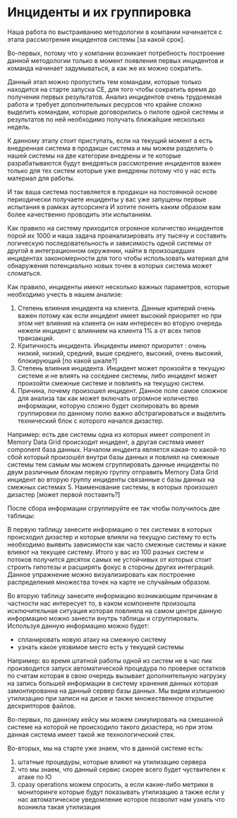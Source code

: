 Инциденты и их группировка
==========================

Наша работа по выстраиванию методологии в компании начинается с этапа рассмотрения инцидентов системы [за какой срок]. 

Во-первых, потому что у компании возникает потребность построение данной методологии только в момент появления первых инцидентов и команда начинает задумываться, а как же их можно сократить.

Данный этап можно пропустить тем командам, которые только находится на старте запуска CE, для того чтобы сократить время до получения первых результатов.
Анализ инцидентов очень трудоемкая работа и требует дополнительных ресурсов что крайне сложно выделить командам, которые договорились о пилоте одной системы и результатов по ней необходимо получать ближайшие несколько недель.

К данному этапу стоит приступать, если на текущий момент а есть внедренная система в продакшн система  и мы можем разделить о нашей системы на две категории внедрены и те которые разрабатываются будут внедряться рассмотрение инцидентов важен только для тех систем которые уже внедрены потому что у нас есть материал для работы.

И так ваша система поставляется в продакшн на постоянной основе периодически получаете инциденты у вас уже запущены первые испытания в рамках аутсорсинга И хотите понять каким образом вам более качественно проводить эти испытаниям.

Как правило на систему приходится огромное количество инцидентов порой их 1000 и наша задача проанализировать эту тысячу и составить логическую последовательность и зависимость одной системы от другой в интеграционном окружении, найти в произошедших инцидентах закономерности для того чтобы использовать материал для обнаружения потенциально новых точек в которых система может сломаться.

Как правило, инциденты имеют несколько важных параметров, которые необходимо учесть в нашем анализе: 

1. Степень влияния инцидента на клиента. Данные критерий очень важен потому как если инцидент имеет высокий приоритет но при этом нет влияния на клиента он нам интересен во вторую очередь нежели инцидент с влиянием на клиента 1% а от всех типов транзакций.
2. Критичность инцидента. Инциденты имеют приоритет : очень низкий, низкий, средний, выше среднего, высокий, очень высокий, блокирующий [по какой шкале?]
3. Степень влияния инцидента. Инцидент может произойти в текущую системе и не влиять на соседнее системы, либо инцидент может произойти смежные системе и повлиять на текущую систем.
4. Причина, почему произошел инцидент. Данное поле самое сложное для анализа так как может включать огромное количество информации, которую сложно будет скопировать во время группировки по данному полю важно абстрагироваться и выделить технический блок с которого начался дизастер. 

Например: есть две системы одна из которых имеет component in Memory Data Grid происходит инцидент, а другая система имеет component база данных. Началом инцдента является какая-то какой-то сбой который произошёл внутри базы данных и повлиял на смежные системы тем самым мы можем сгруппировать данные инциденты по двум различным блокам первую группу отправить Memory Data Grid инцидент во вторую группу инциденты связанные с базы данных на смежных системах
5. Наименование системы, в которых произошел дизастер [может первой поставить?]

После сбора информации сгруппируйте ее так чтобы получилось две таблицы:

В первую таблицу занесите информацию о тех системах в которых происходил дизастер и которые влияли на текущую систему то есть необходимо выявить зависимости как часто смежные системы и какие влияют на текущее систему. Итого у вас из 100 разных систем и потоков получится десяток самых не устойчивых от которых стоит строить гипотезы и расширять фокус в стороны других интеграций. Данное упражнение можно визуализировать как построение распределения множества точек на карте не случайным образом.

Во вторую таблицу занесите информацию возникающим причинам в частности нас интересует то, в каком компоненте произошла исключительная ситуация которая повлияла на самом центре данную информацию можно занести внутрь таблицы и сгруппировать. Используя данную информацию можно будет: 
-  спланировать новую атаку на смежную систему
-  узнать какое уязвимое место есть у текущей системы

Например: во время штатной работы одной из систем не в час пик производится запуск автоматической процедура по проверке остатков по счетам которая в свою очередь вызывает дополнительную нагрузку на запись большей информации в систему хранения данных которая замонтированна на данный сервер базы данных. Мы видим излишнюю утилизацию при записи на диске и также множественное открытие дескрипторов файлов. 

Во-первых, по данному кейсу мы можем симулировать на смешанной системе на которой не происходило такого дизастера, но при этом данная система имеет такой же технологический стек. 

Во-вторых, мы на старте уже знаем, что в данной системе есть:

1. штатные процедуры, которые влияют на утилизацию сервера 
2. что мы знаем, что данный сервис скорее всего будет чуствителен к атаке по IO
3. сразу operations можем спросить, а если какие-либо метрики в мониторинге которые будут показывать утилизацию а также если у нас автоматическое уведомление которое позволит нам узнать что возникла такая утилизация

